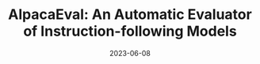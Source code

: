 ---
title: "AlpacaEval: An Automatic Evaluator of Instruction-following Models"
authors_before: "X. Li*, T. Zhang*"
authors_after: "*, R. Taori*, I. Gulrajani, C. Guestrin, P. Liang, T. Hashimoto"
award: ""
collection: publications
permalink: /publication/AlpacaEval
tldr: 'A validated automatic evaluator for instruction-following language models. High-quality, cheap, and fast.'
date: 2023-06-08
venue: ''
preprint: 'GitHub' 
header: 
  teaser: 'papers/alpaca/AlpacaEval.png'
paper: ''
code: 'https://github.com/tatsu-lab/alpaca_eval' 
twitter: "https://twitter.com/yanndubs/status/1666843255110086661"
link: 'https://tatsu-lab.github.io/alpaca_eval/'
video: ''
categories:
  - NLP
  - Selected Papers 
  - Evaluation
  - RLHF
---